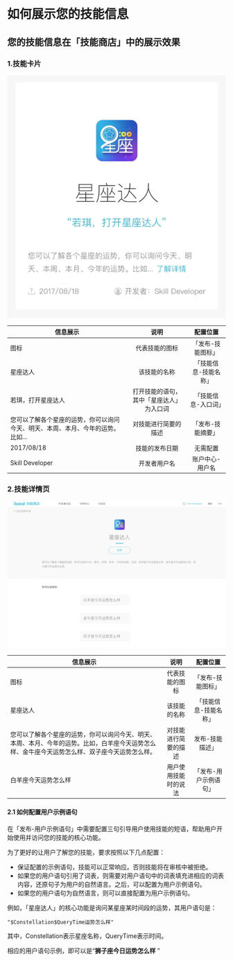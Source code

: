 # 如何展示您的技能信息

## 您的技能信息在「技能商店」中的展示效果
### 1.技能卡片
![](images/15034983479754.jpg)


| 信息展示  | 说明        | 配置位置 
| ------------- | :-------------:| :-----:|
| 图标 | 代表技能的图标 |   「发布-技能图标」 |
| 星座达人|  该技能的名称   |   「技能信息-技能名称」 |
| 若琪，打开星座达人 | 打开技能的语句，其中「星座达人」为入口词| 「技能信息-入口词」    |
|您可以了解各个星座的运势，你可以询问今天、明天、本周、本月、今年的运势。比如...| 对技能进行简要的描述 | 「发布-技能摘要」|
|2017/08/18| 技能的发布日期 |无需配置|
|Skill Developer|开发者用户名| 账户中心-用户名|

### 2.技能详情页

![Alt text](images/1503478416889.png)

| 信息展示  | 说明        | 配置位置 
| ------------- | :-------------:| :-----:|
| 图标 | 代表技能的图标 |   「发布-技能图标」 |
| 星座达人|  该技能的名称   |   「技能信息-技能名称」 |
| 您可以了解各个星座的运势，你可以询问今天、明天、本周、本月、今年的运势。比如，白羊座今天运势怎么样、金牛座今天运势怎么样、双子座今天运势怎么样。| 对技能进行简要的描述| 发布-技能描述」    |
|白羊座今天运势怎么样| 用户使用技能时的说法 | 「发布-用户示例语句」|

#### 2.1 如何配置用户示例语句
在「发布-用户示例语句」中需要配置三句引导用户使用技能的短语，帮助用户开始使用并访问您的技能的核心功能。

为了更好的让用户了解您的技能，要求按照以下几点配置：

- 保证配置的示例语句，技能可以正常响应。否则技能将在审核中被拒绝。
- 如果您的用户语句引用了词表，则需要对用户语句中的词表填充进相应的词表内容，还原句子为用户的自然语言。之后，可以配置为用户示例语句。
- 如果您的用户语句为自然语言，则可以直接配置为用户示例语句。

例如，「星座达人」的核心功能是询问某星座某时间段的运势，其用户语句是：

```
"$Constellation$QueryTime运势怎么样"
```

其中，Constellation表示星座名称，QueryTime表示时间。

相应的用户语句示例，即可以是“**狮子座今日运势怎么样** ”





